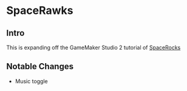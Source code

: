# SpaceRawks

## Intro
This is expanding off the GameMaker Studio 2 tutorial of [SpaceRocks](https://www.youtube.com/watch?v=raGK_j1NVdE&list=PLhIbBGhnxj5JcbfoxS_CWTnImRL_wB_Wg)

## Notable Changes

* Music toggle
